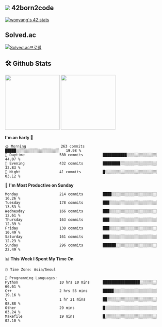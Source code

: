 
## <img src="https://img.shields.io/badge/-000000?style=flat&logo=42&logoColor=white"> 42born2code
[![wonyang's 42 stats](https://badge42.vercel.app/api/v2/cl5nhe5b6007809kydha7ht42/stats?cursusId=21&coalitionId=88)](https://profile.intra.42.fr/users/wonyang)

## Solved.ac
[![Solved.ac프로필](http://mazassumnida.wtf/api/v2/generate_badge?boj=bennyws)](https://solved.ac/bennyws)

## 🛠️ Github Stats
<p>
  <img height="180em" src="https://github-readme-stats-veggie-garden.vercel.app/api?username=gemstoneyang&show_icons=true&include_all_commits=true&bg_color=30,e96443,904e95&title_color=fff&text_color=fff">
  <img height="180em" src="https://github-readme-stats-veggie-garden.vercel.app/api/top-langs/?username=gemstoneyang&layout=compact&bg_color=30,e96443,904e95&title_color=fff&text_color=fff">
</p>

<!--START_SECTION:waka-->
**I'm an Early 🐤** 

```text
🌞 Morning                263 commits         █████░░░░░░░░░░░░░░░░░░░░   19.98 % 
🌆 Daytime                580 commits         ███████████░░░░░░░░░░░░░░   44.07 % 
🌃 Evening                432 commits         ████████░░░░░░░░░░░░░░░░░   32.83 % 
🌙 Night                  41 commits          █░░░░░░░░░░░░░░░░░░░░░░░░   03.12 % 
```
📅 **I'm Most Productive on Sunday** 

```text
Monday                   214 commits         ████░░░░░░░░░░░░░░░░░░░░░   16.26 % 
Tuesday                  178 commits         ███░░░░░░░░░░░░░░░░░░░░░░   13.53 % 
Wednesday                166 commits         ███░░░░░░░░░░░░░░░░░░░░░░   12.61 % 
Thursday                 163 commits         ███░░░░░░░░░░░░░░░░░░░░░░   12.39 % 
Friday                   138 commits         ███░░░░░░░░░░░░░░░░░░░░░░   10.49 % 
Saturday                 161 commits         ███░░░░░░░░░░░░░░░░░░░░░░   12.23 % 
Sunday                   296 commits         ██████░░░░░░░░░░░░░░░░░░░   22.49 % 
```


📊 **This Week I Spent My Time On** 

```text
🕑︎ Time Zone: Asia/Seoul

💬 Programming Languages: 
Python                   10 hrs 10 mins      █████████████████░░░░░░░░   66.61 % 
C++                      2 hrs 55 mins       █████░░░░░░░░░░░░░░░░░░░░   19.16 % 
C                        1 hr 21 mins        ██░░░░░░░░░░░░░░░░░░░░░░░   08.88 % 
Other                    29 mins             █░░░░░░░░░░░░░░░░░░░░░░░░   03.24 % 
Makefile                 19 mins             █░░░░░░░░░░░░░░░░░░░░░░░░   02.10 % 
```


<!--END_SECTION:waka-->
